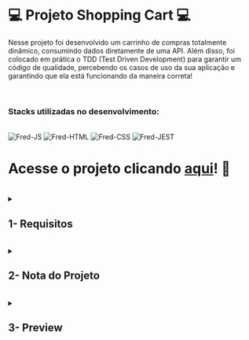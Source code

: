 # :computer: Projeto Shopping Cart :computer:

Nesse projeto foi desenvolvido um carrinho de compras totalmente dinâmico, consumindo dados diretamente de uma API. Além disso, foi colocado em prática o TDD  (Test Driven Development) para garantir um código de qualidade, percebendo os casos de uso da sua aplicação e garantindo que ela está funcionando da maneira correta!

<br />

### Stacks utilizadas no desenvolvimento:
<div style="display: inline_block"><br>
  <img alt="Fred-JS" src="https://img.shields.io/badge/JavaScript-F7DF1E?style=for-the-badge&logo=javascript&logoColor=black" />
  <img alt="Fred-HTML" src="https://img.shields.io/badge/HTML5-E34F26?style=for-the-badge&logo=html5&logoColor=white" />
  <img alt="Fred-CSS" src="https://img.shields.io/badge/CSS3-1572B6?style=for-the-badge&logo=css3&logoColor=white" />
  <img alt="Fred-JEST" src="https://img.shields.io/badge/Jest-C21325?style=for-the-badge&logo=jest&logoColor=white" />
</div>

# Acesse o projeto clicando [aqui](https://fredericotp.github.io/trybe-project-07-shopping-cart/)! :green_heart:

<br />

<details>
<summary>
  
## 1- Requisitos
  
</summary>
 
### 1. (TDD) Desenvolva testes de no mínimo 25% de cobertura total e 100% da função `fetchProducts`

### 2. Crie uma listagem de produtos

### 3. (TDD) Desenvolva testes de no mínimo 50% de cobertura total e 100% da função `fetchItem`

### 4. Adicione o produto ao carrinho de compras

### 5. Remova o item do carrinho de compras ao clicar nele

Ao clicar no <strong>produto no carrinho de compra</strong>, ele deve ser removido da lista.<br />

### 6. (TDD) Desenvolva testes de no mínimo 75% de cobertura total e 100% da função `saveCartItems`

### 7. (TDD) Desenvolva testes para atingir 100% de cobertura total e 100% da função `getSavedCartItems`

### 8. Carregue o carrinho de compras ao iniciar a página

### 9. Calcule o valor total dos itens do carrinho de compras

### 10. Limpe o carrinho de compras

### 11. Adicione um texto de `carregando` durante uma requisição à API

</details>
<br />

<details>
<summary>

## 2- Nota do Projeto

</summary>

## 100% :heavy_check_mark:

![Project-Shopping-Cart-Grade](https://github.com/FredericoTP/trybe-project-07-shopping-cart/blob/main/images/carrinho%20de%20compras-grade.png?raw=true)
 
</details>
<br />

<details>
<summary>

## 3- Preview

</summary>

![Project-Shopping-Cart-Preview](https://github.com/FredericoTP/trybe-project-07-shopping-cart/blob/main/images/shopping-cart-preview.png?raw=true)

</details>
